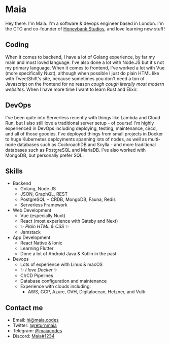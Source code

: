 # Maia
Hey there. I'm Maia. I'm a software & devops engineer based in London. I'm the CTO and co-founder of [Honeybank Studios](https://honeybankstudios.com), and love learning new stuff!

## Coding
When it comes to backend, I have a lot of Golang experience, by far my main and most loved language. I've also done a lot with Node.JS but it's not my primary language. When it comes to frontend, I've worked a lot with Vue (more specifically Nuxt), although when possible I just do plain HTML like with TweetShift's site, because sometimes you don't need a ton of Javascript on the frontend for no reason *cough cough literally most modern websites*. When I have more time I want to learn Rust and Elixir. 

## DevOps
I've been quite into Serverless recently with things like Lambda and Cloud Run, but I also still love a traditional server setup - of course! I'm highly experienced in DevOps including deploying, testing, maintenance, ci/cd, and all of those goodies. I've deployed things from small projects in Docker to huge Kubernetes deployments spanning lots of nodes, as well as multi-node databases such as CockroachDB and Scylla - and more traditional databases such as PostgreSQL and MariaDB. I've also worked with MongoDB, but personally prefer SQL.

## Skills
 - Backend
   - Golang, Node.JS
   - JSON, GraphQL, REST
   - PostgreSQL + CRDB, MongoDB, Fauna, Redis
   - Serverless Framework
 - Web Development
   - Vue (especially Nuxt)
   - React (most experience with Gatsby and Next)
   - ✨ _Plain HTML & CSS_ ✨
   - Jamstack
 - App Development
   - React Native & Ionic
   - Learning Flutter
   - Done a lot of Android Java & Kotlin in the past
 - Devops
   - Lots of experience with Linux & macOS
   - ✨ _I love Docker_ ✨
   - CI/CD Pipelines
   - Database configuration and maintenance
   - Experience with clouds including:
     - AWS, GCP, Azure, OVH, Digitalocean, Hetzner, and Vultr

## Contact me
 - Email: [hi@maia.codes](mailto:hi@maia.codes)
 - Twitter: [@returnmaia](https://twitter.com/returnmaia)
 - Telegram: [@maiacodes](https://t.me/maiacodes)
 - Discord: [Maia#1234](https://discord.com/users/149862827027464193)


